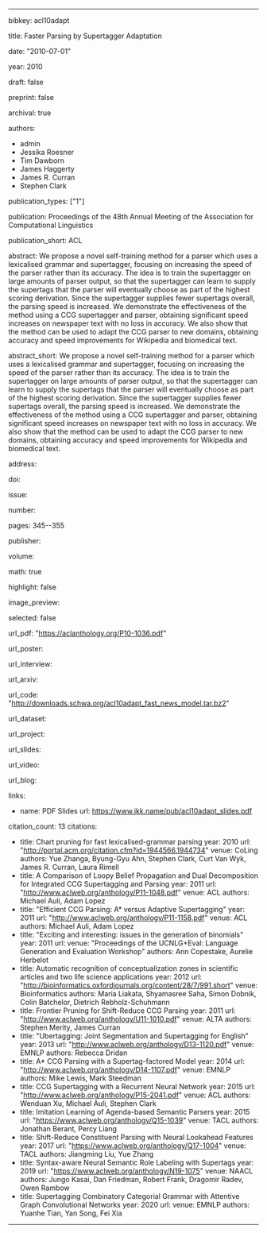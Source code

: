 ---

bibkey: acl10adapt

title: Faster Parsing by Supertagger Adaptation

date: "2010-07-01"

year: 2010

draft: false

preprint: false

archival: true

authors: 
- admin
- Jessika Roesner
- Tim Dawborn
- James Haggerty
- James R. Curran
- Stephen Clark

publication_types: ["1"]

publication: Proceedings of the 48th Annual Meeting of the Association for Computational Linguistics

publication_short: ACL

abstract: We propose a novel self-training method for a parser which uses a lexicalised grammar and supertagger, focusing on increasing the speed of the parser rather than its accuracy. The idea is to train the supertagger on large amounts of parser output, so that the supertagger can learn to supply the supertags that the parser will eventually choose as part of the highest scoring derivation. Since the supertagger supplies fewer supertags overall, the parsing speed is increased. We demonstrate the effectiveness of the method using a CCG supertagger and parser, obtaining significant speed increases on newspaper text with no loss in accuracy. We also show that the method can be used to adapt the CCG parser to new domains, obtaining accuracy and speed improvements for Wikipedia and biomedical text.

abstract_short: We propose a novel self-training method for a parser which uses a lexicalised grammar and supertagger, focusing on increasing the speed of the parser rather than its accuracy. The idea is to train the supertagger on large amounts of parser output, so that the supertagger can learn to supply the supertags that the parser will eventually choose as part of the highest scoring derivation. Since the supertagger supplies fewer supertags overall, the parsing speed is increased. We demonstrate the effectiveness of the method using a CCG supertagger and parser, obtaining significant speed increases on newspaper text with no loss in accuracy. We also show that the method can be used to adapt the CCG parser to new domains, obtaining accuracy and speed improvements for Wikipedia and biomedical text.

address: 

doi: 

issue: 

number: 

pages: 345--355

publisher: 

volume: 

math: true

highlight: false

image_preview: 

selected: false

url_pdf: "https://aclanthology.org/P10-1036.pdf"

url_poster: 

url_interview: 

url_arxiv: 

url_code: "http://downloads.schwa.org/acl10adapt_fast_news_model.tar.bz2"

url_dataset: 

url_project: 

url_slides: 

url_video: 

url_blog: 

links: 
- name: PDF Slides
  url: https://www.jkk.name/pub/acl10adapt_slides.pdf

citation_count: 13
citations:
- title: Chart pruning for fast lexicalised-grammar parsing
  year: 2010
  url: "http://portal.acm.org/citation.cfm?id=1944566.1944734"
  venue: CoLing
  authors: Yue Zhanga, Byung-Gyu Ahn, Stephen Clark, Curt Van Wyk, James R. Curran, Laura Rimell
- title: A Comparison of Loopy Belief Propagation and Dual Decomposition for Integrated CCG Supertagging and Parsing
  year: 2011
  url: "http://www.aclweb.org/anthology/P11-1048.pdf"
  venue: ACL
  authors: Michael Auli, Adam Lopez
- title: "Efficient CCG Parsing: A* versus Adaptive Supertagging"
  year: 2011
  url: "http://www.aclweb.org/anthology/P11-1158.pdf"
  venue: ACL
  authors: Michael Auli, Adam Lopez
- title: "Exciting and interesting: issues in the generation of binomials"
  year: 2011
  url: 
  venue: "Proceedings of the UCNLG+Eval: Language Generation and Evaluation Workshop"
  authors: Ann Copestake, Aurelie Herbelot
- title: Automatic recognition of conceptualization zones in scientific articles and two life science applications
  year: 2012
  url: "http://bioinformatics.oxfordjournals.org/content/28/7/991.short"
  venue: Bioinformatics
  authors: Maria Liakata, Shyamasree Saha, Simon Dobnik, Colin Batchelor, Dietrich Rebholz-Schuhmann
- title: Frontier Pruning for Shift-Reduce CCG Parsing
  year: 2011
  url: "http://www.aclweb.org/anthology/U11-1010.pdf"
  venue: ALTA
  authors: Stephen Merity, James Curran
- title: "Ubertagging: Joint Segmentation and Supertagging for English"
  year: 2013
  url: "http://www.aclweb.org/anthology/D13-1120.pdf"
  venue: EMNLP
  authors: Rebecca Dridan
- title: A* CCG Parsing with a Supertag-factored Model
  year: 2014
  url: "http://www.aclweb.org/anthology/D14-1107.pdf"
  venue: EMNLP
  authors: Mike Lewis, Mark Steedman
- title: CCG Supertagging with a Recurrent Neural Network
  year: 2015
  url: "http://www.aclweb.org/anthology/P15-2041.pdf"
  venue: ACL
  authors: Wenduan Xu, Michael Auli, Stephen Clark
- title: Imitation Learning of Agenda-based Semantic Parsers
  year: 2015
  url: "https://www.aclweb.org/anthology/Q15-1039"
  venue: TACL
  authors: Jonathan Berant, Percy Liang
- title: Shift-Reduce Constituent Parsing with Neural Lookahead Features
  year: 2017
  url: "https://www.aclweb.org/anthology/Q17-1004"
  venue: TACL
  authors: Jiangming Liu, Yue Zhang
- title: Syntax-aware Neural Semantic Role Labeling with Supertags
  year: 2019
  url: "https://www.aclweb.org/anthology/N19-1075"
  venue: NAACL
  authors: Jungo Kasai, Dan Friedman, Robert Frank, Dragomir Radev, Owen Rambow
- title: Supertagging Combinatory Categorial Grammar with Attentive Graph Convolutional Networks
  year: 2020
  url: 
  venue: EMNLP
  authors: Yuanhe Tian, Yan Song, Fei Xia


---